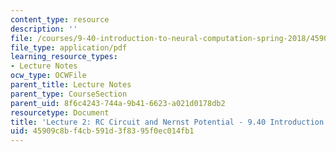 ```yaml
---
content_type: resource
description: ''
file: /courses/9-40-introduction-to-neural-computation-spring-2018/45909c8bf4cb591d3f8395f0ec014fb1_MIT9_40S18_Lec02.pdf
file_type: application/pdf
learning_resource_types:
- Lecture Notes
ocw_type: OCWFile
parent_title: Lecture Notes
parent_type: CourseSection
parent_uid: 8f6c4243-744a-9b41-6623-a021d0178db2
resourcetype: Document
title: 'Lecture 2: RC Circuit and Nernst Potential - 9.40 Introduction to Neural Computation'
uid: 45909c8b-f4cb-591d-3f83-95f0ec014fb1
---
```


